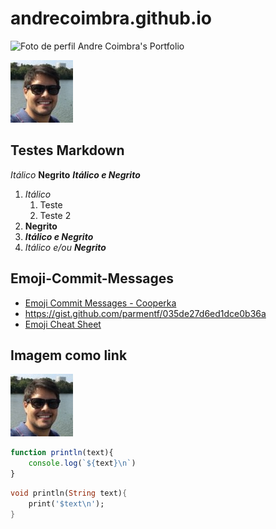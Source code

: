 # andrecoimbra.github.io
![Foto de perfil](https://moodle.ifg.edu.br/pluginfile.php/27604/user/icon/academi/f1?rev=365489)
Andre Coimbra's Portfolio


![Foto de perfil local](img/f1.jpeg)

## Testes Markdown

_Itálico_
__Negrito__
___Itálico e Negrito___

1. *Itálico*
    1. Teste
    2. Teste 2
2. **Negrito**
3. ***Itálico e Negrito***
4. *Itálico e/ou **Negrito*** 

## Emoji-Commit-Messages
* [Emoji Commit Messages - Cooperka](https://github.com/cooperka/emoji-commit-messages)
* https://gist.github.com/parmentf/035de27d6ed1dce0b36a
* [Emoji Cheat Sheet](https://www.webfx.com/tools/emoji-cheat-sheet/)

## Imagem como link
[![Foto de perfil local](img/f1.jpeg)](https://coimbra.app)


```javascript
function println(text){
    console.log(`${text}\n`)
}
```

```dart
void println(String text){
    print('$text\n');
}
```

